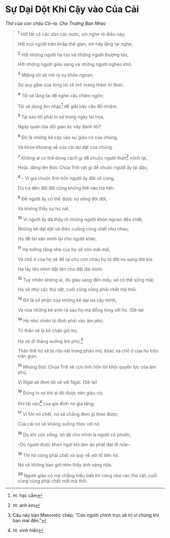 # Sự Dại Dột Khi Cậy vào Của Cải

_Thơ của con cháu Cô-ra. Cho Trưởng Ban Nhạc_

> <sup><b>1</b></sup> Hỡi tất cả các dân các nước, xin nghe rõ điều này;
>
> Hỡi mọi người trên khắp thế gian, xin hãy lắng tai nghe;
>
> <sup><b>2</b></sup> Hỡi những người hạ lưu và những người thượng lưu,
>
> Hỡi những người giàu sang và những người nghèo khó.
>
> <sup><b>3</b></sup> Miệng tôi sẽ nói ra sự khôn ngoan;
>
> Sự suy gẫm của lòng tôi sẽ mở mang thêm tri thức.
>
> <sup><b>4</b></sup> Tôi sẽ lắng tai để nghe câu châm ngôn;
>
> Tôi sẽ dùng âm nhạc[^1-663aebb8-16d2-4a9e-800a-e2a0cb6f6e06] để giãi bày câu đố nhiệm.
>
> <sup><b>5</b></sup> Tại sao tôi phải lo sợ trong ngày tai họa,
>
> Ngày quân lừa dối gian ác vây đánh tôi?
>
> <sup><b>6</b></sup> Đó là những kẻ cậy vào sự giàu có của chúng,
>
> Và khoe khoang về của cải dư dật của chúng.
>
> <sup><b>7</b></sup> Không ai có thể dùng cách gì để chuộc người thân[^2-663aebb8-16d2-4a9e-800a-e2a0cb6f6e06] mình lại,
>
> Hoặc dâng lên Đức Chúa Trời vật gì để chuộc người ấy lại đâu,
>
> <sup><b>8</b></sup> – Vì giá chuộc linh hồn người ấy đắt vô cùng,
>
> Dù trả đến đời đời cũng không thể nào trả hết–
>
> <sup><b>9</b></sup> Để người ấy có thể được sự sống đời đời,
>
> Và không thấy sự hư nát.
>
> <sup><b>10</b></sup> Vì người ấy đã thấy rõ những người khôn ngoan đều chết;
>
> Những kẻ dại dột và điên cuồng cũng chết như nhau;
>
> Họ để tài sản mình lại cho người khác.
>
> <sup><b>11</b></sup> Họ tưởng rằng nhà của họ sẽ còn mãi mãi,
>
> Và chỗ ở của họ sẽ để lại cho con cháu họ từ đời nọ sang đời kia.
>
> Họ lấy tên mình đặt tên cho đất đai mình.
>
> <sup><b>12</b></sup> Tuy nhiên không ai, dù giàu sang đến mấy, sẽ có thể sống mãi;
>
> Họ sẽ như các thú vật, cuối cùng cũng phải chết mà thôi.
>
> <sup><b>13</b></sup> Đó là số phận của những kẻ dại ưa cậy mình,
>
> Và của những kẻ sinh ra sau họ mà đồng lòng với họ. (Sê-la)
>
> <sup><b>14</b></sup> Họ như chiên bị định phải vào âm phủ;
>
> Tử thần sẽ là kẻ chăn giữ họ;
>
> Họ sẽ đi thẳng xuống âm phủ;[^3-663aebb8-16d2-4a9e-800a-e2a0cb6f6e06]
>
> Thân thể họ sẽ bị rữa nát trong phần mộ, khác xa chỗ ở của họ trên trần gian.
>
> <sup><b>15</b></sup> Nhưng Đức Chúa Trời sẽ cứu linh hồn tôi khỏi quyền lực của âm phủ,
>
> Vì Ngài sẽ đem tôi về với Ngài. (Sê-la)
>
> <sup><b>16</b></sup> Đừng lo sợ khi ai đó được nên giàu có,
>
> Khi tài sản[^4-663aebb8-16d2-4a9e-800a-e2a0cb6f6e06] của gia đình nó gia tăng;
>
> <sup><b>17</b></sup> Vì khi nó chết, nó sẽ chẳng đem gì theo được;
>
> Của cải nó sẽ không xuống theo với nó.
>
> <sup><b>18</b></sup> Dù khi còn sống, nó đã cho mình là người có phước,
>
> –Dù ngươi được khen ngợi khi làm ăn phát đạt đi nữa–
>
> <sup><b>19</b></sup> Thì nó cũng phải chết và quy về với tổ tiên nó.
>
> Nó sẽ không bao giờ nhìn thấy ánh sáng nữa.
>
> <sup><b>20</b></sup> Người giàu có mà chẳng hiểu biết thì cũng như các thú vật; cuối cùng cũng phải chết mất mà thôi.

[^1-663aebb8-16d2-4a9e-800a-e2a0cb6f6e06]: nt: hạc cầm

[^2-663aebb8-16d2-4a9e-800a-e2a0cb6f6e06]: nt: anh em

[^3-663aebb8-16d2-4a9e-800a-e2a0cb6f6e06]: Câu này bản Masoretic chép, “Còn người chính trực sẽ trị vì chúng khi ban mai đến.”

[^4-663aebb8-16d2-4a9e-800a-e2a0cb6f6e06]: nt: vinh hiển
